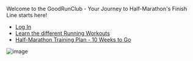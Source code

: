 Welcome to the GoodRunClub - Your Journey to Half-Marathon's Finish Line starts here!

- [Log In](login.md)
- [Learn the different Running Workouts](about.md)
- [Half-Marathon Training Plan - 10 Weeks to Go](plan.md)

![image](https://github.com/user-attachments/assets/60c682b2-e755-47b5-9a7f-f9b27ba5373d)
